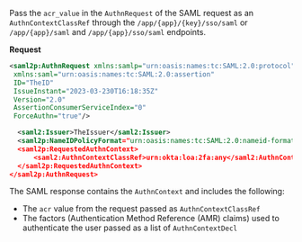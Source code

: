 Pass the `acr_value` in the `AuthnRequest` of the SAML request as an `AuthnContextClassRef` through the `/app/{app}/{key}/sso/saml` or `/app/{app}/saml` and `/app/{app}/sso/saml` endpoints.

**Request**

```xml
<saml2p:AuthnRequest xmlns:samlp="urn:oasis:names:tc:SAML:2.0:protocol"
 xmlns:saml="urn:oasis:names:tc:SAML:2.0:assertion"
 ID="TheID"
 IssueInstant="2023-03-230T16:18:35Z"
 Version="2.0"
 AssertionConsumerServiceIndex="0"
 ForceAuthn="true"/>

  <saml2:Issuer>TheIssuer</saml2:Issuer>
  <saml2p:NameIDPolicyFormat="urn:oasis:names:tc:SAML:2.0:nameid-format:?"/>
  <saml2p:RequestedAuthnContext>
      <saml2:AuthnContextClassRef>urn:okta:loa:2fa:any</saml2:AuthnContextClassRef>
  </saml2p:RequestedAuthnContext>
</saml2p:AuthnRequest>
```

The SAML response contains the `AuthnContext` and includes the following:

* The `acr` value from the request passed as `AuthnContextClassRef`
* The factors (Authentication Method Reference (AMR) claims) used to authenticate the user passed as a list of `AuthnContextDecl`
